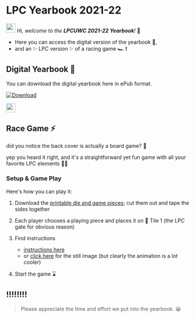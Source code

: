 # LPC Yearbook 2021-22 


<img src="https://media.giphy.com/media/hvRJCLFzcasrR4ia7z/giphy.gif" width="25px"/>  *Hi, welcome to the **LPCUWC 2021-22 Yearbook**!* 🥳
- Here you can access the digital version of the yearbook 📒,
- and an ✨ LPC version ✨ of a racing game 🏎 ❗️


## Digital Yearbook :book:
You can download the digital yearbook here in ePub format. 

 

<!-- BEGIN DOWNLOAD BUTTON -->
[![Download](https://custom-icon-badges.herokuapp.com/badge/-Download-F25278?style=for-the-badge&logo=download&logoColor=white "Download zip")](https://github.com/yearbook22-lpc/yearbook22-lpc.github.io/raw/main/Yearbook%202122.zip)
<!-- END DOWNLOAD BUTTON -->

<img src="https://www.google.com/imgres?imgurl=https%3A%2F%2Fimg.freepik.com%2Ffree-vector%2Fdownload-button-white-background_97458-63.jpg%3Fw%3D2000&imgrefurl=https%3A%2F%2Fwww.freepik.com%2Fvectors%2Fdownload-button&tbnid=2h8g88tS7RbdqM&vet=12ahUKEwjrlYCInrj3AhUG4pQKHZR9CsoQMyghegUIARCNAg..i&docid=wzT9rjxO91H0hM&w=2000&h=1027&q=download%20button%20image&hl=en-US&ved=2ahUKEwjrlYCInrj3AhUG4pQKHZR9CsoQMyghegUIARCNAg" width="25px"/>

## Race Game :zap:
did you notice the back cover is actually a board game? 🧐

yep you heard it right, and it's a straightforward yet fun game with all your favorite LPC elements ✌🏻

### Setup & Game Play 
Here's how you can play it:

1. Download the [printable die and game pieces](https://github.com/yearbook22-lpc/yearbook22-lpc.github.io/blob/5aca1895571193b1cfe5eb255fe7c4850fe04204/Printable.png); cut them out and tape the sides together

2. Each player chooses a playing piece and places it on 📍 Tile 1 (the LPC gate for obvious reason) 

3. Find instructions 
    - [instructions here](https://github.com/yearbook22-lpc/yearbook22-lpc.github.io/blob/dac250209c50adfa04e691628c8e84596742658f/Animation.png)
    - or [click here](https://github.com/yearbook22-lpc/yearbook22-lpc.github.io/blob/898464df49569d0cdb7bf4d1758cec2acd250958/Still%20imgae._.png) for the still image (but clearly the animation is a lot cooler)


4. Start the game :hourglass:


## !!!!!!!!
> Please appreciate the time and effort we put into the yearbook. 😀
